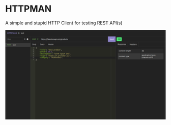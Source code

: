 # HTTPMAN

A simple and stupid HTTP Client for testing REST API(s)

![screenshot](./screenshots/Screenshot1.png)